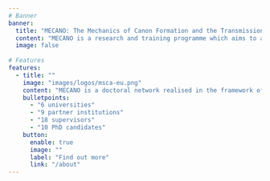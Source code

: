 ```yaml
---
# Banner
banner:
  title: "MECANO: The Mechanics of Canon Formation and the Transmission of Knowledge from Greco-Roman Antiquity"
  content: "MECANO is a research and training programme which aims to advance our understanding of the mechanics of canon formation and knowledge transmission of ancient Greek and Latin texts."
  image: false
  
# Features
features:
  - title: ""
    image: "images/logos/msca-eu.png"
    content: "MECANO is a doctoral network realised in the framework of MSCA Actions. It joins ten PhD projects hosted at five partner universities, each of which explores the themes of canon and canonicity from its unique angle."
    bulletpoints:
      - "6 universities"
      - "9 partner institutions"
      - "18 supervisors"
      - "10 PhD candidates"
    button:
      enable: true
      image: ""
      label: "Find out more"
      link: "/about"
---
```

